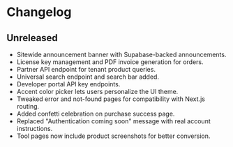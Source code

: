 # Changelog

## Unreleased
- Sitewide announcement banner with Supabase-backed announcements.
- License key management and PDF invoice generation for orders.
- Partner API endpoint for tenant product queries.
- Universal search endpoint and search bar added.
- Developer portal API key endpoints.
- Accent color picker lets users personalize the UI theme.
- Tweaked error and not-found pages for compatibility with Next.js routing.
- Added confetti celebration on purchase success page.
- Replaced "Authentication coming soon" message with real account instructions.
- Tool pages now include product screenshots for better conversion.
